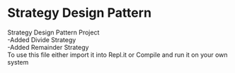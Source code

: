 # Strategy Design Pattern
Strategy Design Pattern Project<br/>
  -Added Divide Strategy<br/>
  -Added Remainder Strategy<br/>
To use this file either import it into Repl.it or Compile and run it on your own system
